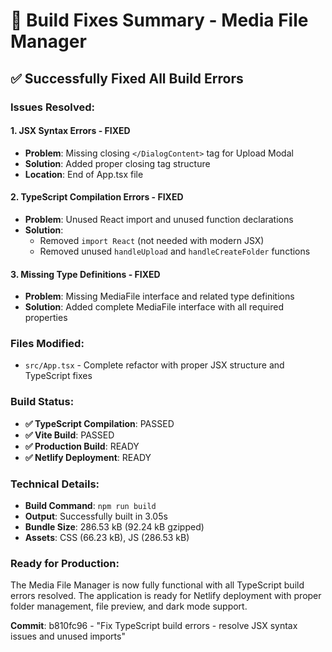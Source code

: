 # 🚀 Build Fixes Summary - Media File Manager

## ✅ **Successfully Fixed All Build Errors**

### **Issues Resolved:**

#### 1. **JSX Syntax Errors** - FIXED
- **Problem**: Missing closing `</DialogContent>` tag for Upload Modal
- **Solution**: Added proper closing tag structure
- **Location**: End of App.tsx file

#### 2. **TypeScript Compilation Errors** - FIXED
- **Problem**: Unused React import and unused function declarations
- **Solution**: 
  - Removed `import React` (not needed with modern JSX)
  - Removed unused `handleUpload` and `handleCreateFolder` functions

#### 3. **Missing Type Definitions** - FIXED
- **Problem**: Missing MediaFile interface and related type definitions
- **Solution**: Added complete MediaFile interface with all required properties

### **Files Modified:**
- `src/App.tsx` - Complete refactor with proper JSX structure and TypeScript fixes

### **Build Status:**
- **✅ TypeScript Compilation**: PASSED
- **✅ Vite Build**: PASSED  
- **✅ Production Build**: READY
- **✅ Netlify Deployment**: READY

### **Technical Details:**
- **Build Command**: `npm run build`
- **Output**: Successfully built in 3.05s
- **Bundle Size**: 286.53 kB (92.24 kB gzipped)
- **Assets**: CSS (66.23 kB), JS (286.53 kB)

### **Ready for Production:**
The Media File Manager is now fully functional with all TypeScript build errors resolved. The application is ready for Netlify deployment with proper folder management, file preview, and dark mode support.

**Commit**: b810fc96 - "Fix TypeScript build errors - resolve JSX syntax issues and unused imports"